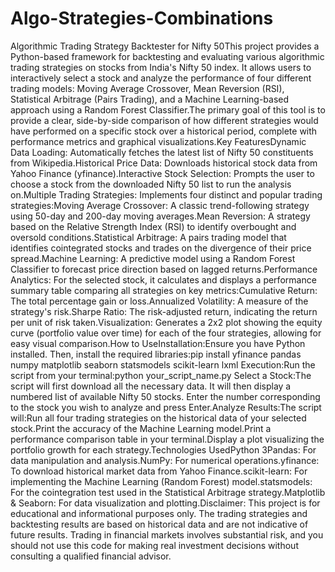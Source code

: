 # Algo-Strategies-Combinations

Algorithmic Trading Strategy Backtester for Nifty 50This project provides a Python-based framework for backtesting and evaluating various algorithmic trading strategies on stocks from India's Nifty 50 index. It allows users to interactively select a stock and analyze the performance of four different trading models: Moving Average Crossover, Mean Reversion (RSI), Statistical Arbitrage (Pairs Trading), and a Machine Learning-based approach using a Random Forest Classifier.The primary goal of this tool is to provide a clear, side-by-side comparison of how different strategies would have performed on a specific stock over a historical period, complete with performance metrics and graphical visualizations.Key FeaturesDynamic Data Loading: Automatically fetches the latest list of Nifty 50 constituents from Wikipedia.Historical Price Data: Downloads historical stock data from Yahoo Finance (yfinance).Interactive Stock Selection: Prompts the user to choose a stock from the downloaded Nifty 50 list to run the analysis on.Multiple Trading Strategies: Implements four distinct and popular trading strategies:Moving Average Crossover: A classic trend-following strategy using 50-day and 200-day moving averages.Mean Reversion: A strategy based on the Relative Strength Index (RSI) to identify overbought and oversold conditions.Statistical Arbitrage: A pairs trading model that identifies cointegrated stocks and trades on the divergence of their price spread.Machine Learning: A predictive model using a Random Forest Classifier to forecast price direction based on lagged returns.Performance Analytics: For the selected stock, it calculates and displays a performance summary table comparing all strategies on key metrics:Cumulative Return: The total percentage gain or loss.Annualized Volatility: A measure of the strategy's risk.Sharpe Ratio: The risk-adjusted return, indicating the return per unit of risk taken.Visualization: Generates a 2x2 plot showing the equity curve (portfolio value over time) for each of the four strategies, allowing for easy visual comparison.How to UseInstallation:Ensure you have Python installed. Then, install the required libraries:pip install yfinance pandas numpy matplotlib seaborn statsmodels scikit-learn lxml
Execution:Run the script from your terminal:python your_script_name.py
Select a Stock:The script will first download all the necessary data. It will then display a numbered list of available Nifty 50 stocks. Enter the number corresponding to the stock you wish to analyze and press Enter.Analyze Results:The script will:Run all four trading strategies on the historical data of your selected stock.Print the accuracy of the Machine Learning model.Print a performance comparison table in your terminal.Display a plot visualizing the portfolio growth for each strategy.Technologies UsedPython 3Pandas: For data manipulation and analysis.NumPy: For numerical operations.yfinance: To download historical market data from Yahoo Finance.scikit-learn: For implementing the Machine Learning (Random Forest) model.statsmodels: For the cointegration test used in the Statistical Arbitrage strategy.Matplotlib & Seaborn: For data visualization and plotting.Disclaimer: This project is for educational and informational purposes only. The trading strategies and backtesting results are based on historical data and are not indicative of future results. Trading in financial markets involves substantial risk, and you should not use this code for making real investment decisions without consulting a qualified financial advisor.
